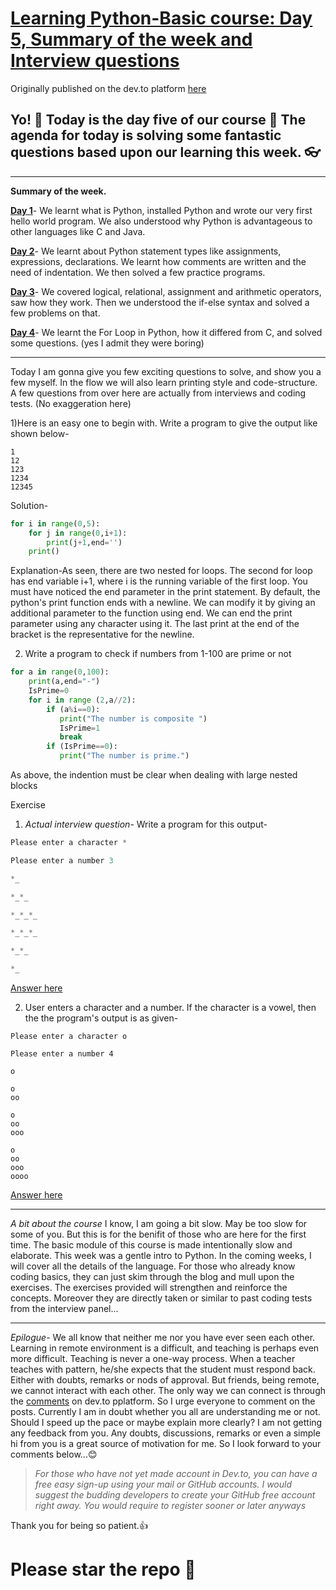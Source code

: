# [Learning Python-Basic course: Day 5, Summary of the week and Interview questions](https://dev.to/aatmaj/learning-python-basic-course-day-5-summary-of-the-week-and-interview-questions-37m0)

Originally published on the dev.to platform [here](https://dev.to/aatmaj/learning-python-basic-course-day-5-summary-of-the-week-and-interview-questions-37m0)

Yo! 🤟 Today is the day five of our course 👋 The agenda for today is solving some fantastic questions based upon our learning this week. 👓
---
____
**Summary of the week.**

**[Day 1](https://dev.to/aatmaj/learning-python-basic-course-day-1-introduction-and-installation-ee8)**- We learnt what is Python, installed Python and wrote our very first hello world program. We also understood why Python is advantageous to other languages like C and Java.

**[Day 2](https://dev.to/aatmaj/learning-python-basic-course-day-2-statements-comments-and-indentation-5b71)**- We learnt about Python statement types like assignments, expressions, declarations. We learnt how comments are written and the need of indentation. We then solved a few practice programs. 

**[Day 3](https://dev.to/aatmaj/learning-python-basic-course-day-3-operators-and-if-elif-else-51cc)**- We covered logical, relational, assignment and arithmetic operators, saw how they work. Then we understood the if-else syntax and solved a few problems on that.

**[Day 4](https://dev.to/aatmaj/learning-python-basic-course-day-4-the-for-loop-40m8)**- We learnt the For Loop in Python, how it differed from C, and solved some questions. (yes I admit they were boring)

___
Today I am gonna give you few exciting questions to solve, and show you a few myself. In the flow we will also learn printing style and code-structure. A few questions from over here are actually from interviews and coding tests. (No exaggeration here)

1)Here is an easy one to begin with. Write a program to give the output like shown below-
```
1
12
123
1234
12345
``` 

Solution-

```Python
for i in range(0,5):
    for j in range(0,i+1):
        print(j+1,end='')
    print()  
```
Explanation-As seen, there are two nested for loops. The second for loop has end variable i+1, where i is the running variable of the first loop.
You must have noticed the end parameter in the print statement. By default, the python's print function ends with a newline. We can modify it by giving an additional parameter to the function using end. We can end the print parameter using any character using it. The last print at the end of the bracket is the representative for  the newline.

2) Write a program to check if numbers from 1-100 are prime or not
```python
for a in range(0,100):
    print(a,end="-")
    IsPrime=0
    for i in range (2,a//2):
        if (a%i==0):
           print("The number is composite ")
           IsPrime=1
           break
        if (IsPrime==0):
           print("The number is prime.")
```
As above, the indention must be clear when dealing with large nested blocks

Exercise
 1) *Actual interview question*- Write a program for this output-
```Python
Please enter a character *

Please enter a number 3

*_

*_*_

*_*_*_

*_*_*_

*_*_

*_

```
[Answer here](https://github.com/Aatmaj-Zephyr/Learning-Python/blob/54c7ea60120184d42b5f8fc611f6fb62294f671d/Basic/Day%205/Exercise%20solutions/Exercise%201.py)

2) User enters a character and a number. If the character is a vowel, then the the program's output is as given-

```
Please enter a character o

Please enter a number 4

o

o
oo

o
oo
ooo

o
oo
ooo
oooo
```
[Answer here](https://github.com/Aatmaj-Zephyr/Learning-Python/blob/1a3ae841dd8077a399ca22e23c5ba75be22a7a6a/Basic/Day%205/Exercise%20solutions/Exercise%202.py)
___

*A bit about the course*
I know, I am going a bit slow. May be too slow for some of you. But this is for the benifit of those who are here for the first time. The basic module of this course is made intentionally slow and elaborate. This week was a gentle intro to Python. In the coming weeks, I will cover all the details of the language. For those who already know coding basics, they can just skim through the blog and mull upon the exercises. The exercises provided will strengthen and reinforce the concepts. Moreover they are directly taken or similar to past coding tests from the interview panel...
___

*Epilogue*- We all know that neither me nor you have ever seen each other. Learning in remote environment is a difficult, and teaching is perhaps even more difficult. Teaching is never a one-way process. When a teacher teaches with pattern, he/she expects that the student must respond back. Either with doubts, remarks or nods of approval. 
But friends, being remote, we cannot interact with each other. The only way we can connect is through the [comments](https://dev.to/aatmaj/learning-python-basic-course-day-5-summary-of-the-week-and-interview-questions-37m0) on dev.to pplatform. So I urge everyone to comment on the posts. Currently I am in doubt whether you all are understanding me or not. Should I speed up the pace or maybe explain more clearly? I am not getting any feedback from you. Any doubts, discussions, remarks or even a simple hi from you is a great source of motivation for me. So I look forward to your comments below...😊
> *For those who have not yet made account in Dev.to, you can have a free easy sign-up using your mail or GitHub accounts. I would suggest the budding developers to create your GitHub free account right away. You would require to register sooner or later anyways*

Thank you for being so patient.👍

# Please star the repo 🤩
